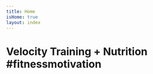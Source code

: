 ```yaml
---
title: Home
isHome: true
layout: index
---
```


# Velocity Training + Nutrition <br> #fitnessmotivation


 
